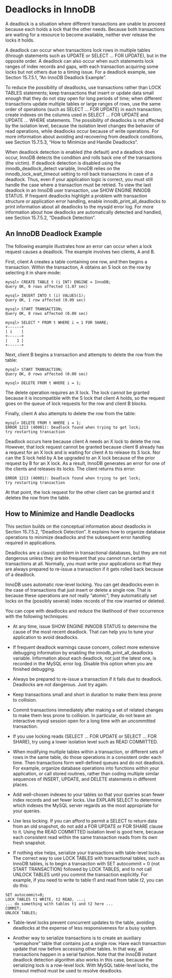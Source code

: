 # Deadlocks in InnoDB

A deadlock is a situation where different transactions are unable to proceed because each holds a lock that the other needs. Because both transactions are waiting for a resource to become available, neither ever release the locks it holds.

A deadlock can occur when transactions lock rows in multiple tables (through statements such as UPDATE or SELECT ... FOR UPDATE), but in the opposite order. A deadlock can also occur when such statements lock ranges of index records and gaps, with each transaction acquiring some locks but not others due to a timing issue. For a deadlock example, see Section 15.7.5.1, “An InnoDB Deadlock Example”.

To reduce the possibility of deadlocks, use transactions rather than LOCK TABLES statements; keep transactions that insert or update data small enough that they do not stay open for long periods of time; when different transactions update multiple tables or large ranges of rows, use the same order of operations (such as SELECT ... FOR UPDATE) in each transaction; create indexes on the columns used in SELECT ... FOR UPDATE and UPDATE ... WHERE statements. The possibility of deadlocks is not affected by the isolation level, because the isolation level changes the behavior of read operations, while deadlocks occur because of write operations. For more information about avoiding and recovering from deadlock conditions, see Section 15.7.5.3, “How to Minimize and Handle Deadlocks”.

When deadlock detection is enabled (the default) and a deadlock does occur, InnoDB detects the condition and rolls back one of the transactions (the victim). If deadlock detection is disabled using the innodb_deadlock_detect variable, InnoDB relies on the innodb_lock_wait_timeout setting to roll back transactions in case of a deadlock. Thus, even if your application logic is correct, you must still handle the case where a transaction must be retried. To view the last deadlock in an InnoDB user transaction, use SHOW ENGINE INNODB STATUS. If frequent deadlocks highlight a problem with transaction structure or application error handling, enable innodb_print_all_deadlocks to print information about all deadlocks to the mysqld error log. For more information about how deadlocks are automatically detected and handled, see Section 15.7.5.2, “Deadlock Detection”.

## An InnoDB Deadlock Example

The following example illustrates how an error can occur when a lock request causes a deadlock. The example involves two clients, A and B.

First, client A creates a table containing one row, and then begins a transaction. Within the transaction, A obtains an S lock on the row by selecting it in share mode:

```
mysql> CREATE TABLE t (i INT) ENGINE = InnoDB;
Query OK, 0 rows affected (1.07 sec)

mysql> INSERT INTO t (i) VALUES(1);
Query OK, 1 row affected (0.09 sec)

mysql> START TRANSACTION;
Query OK, 0 rows affected (0.00 sec)

mysql> SELECT * FROM t WHERE i = 1 FOR SHARE;
+------+
| i    |
+------+
|    1 |
+------+
```

Next, client B begins a transaction and attempts to delete the row from the table:
```
mysql> START TRANSACTION;
Query OK, 0 rows affected (0.00 sec)

mysql> DELETE FROM t WHERE i = 1;
```

The delete operation requires an X lock. The lock cannot be granted because it is incompatible with the S lock that client A holds, so the request goes on the queue of lock requests for the row and client B blocks.

Finally, client A also attempts to delete the row from the table:
```
mysql> DELETE FROM t WHERE i = 1;
ERROR 1213 (40001): Deadlock found when trying to get lock;
try restarting transaction
```
Deadlock occurs here because client A needs an X lock to delete the row. However, that lock request cannot be granted because client B already has a request for an X lock and is waiting for client A to release its S lock. Nor can the S lock held by A be upgraded to an X lock because of the prior request by B for an X lock. As a result, InnoDB generates an error for one of the clients and releases its locks. The client returns this error:
```
ERROR 1213 (40001): Deadlock found when trying to get lock;
try restarting transaction
```
At that point, the lock request for the other client can be granted and it deletes the row from the table.

## How to Minimize and Handle Deadlocks

This section builds on the conceptual information about deadlocks in Section 15.7.5.2, “Deadlock Detection”. It explains how to organize database operations to minimize deadlocks and the subsequent error handling required in applications.

Deadlocks are a classic problem in transactional databases, but they are not dangerous unless they are so frequent that you cannot run certain transactions at all. Normally, you must write your applications so that they are always prepared to re-issue a transaction if it gets rolled back because of a deadlock.

InnoDB uses automatic row-level locking. You can get deadlocks even in the case of transactions that just insert or delete a single row. That is because these operations are not really “atomic”; they automatically set locks on the (possibly several) index records of the row inserted or deleted.

You can cope with deadlocks and reduce the likelihood of their occurrence with the following techniques:

- At any time, issue SHOW ENGINE INNODB STATUS to determine the cause of the most recent deadlock. That can help you to tune your application to avoid deadlocks.

- If frequent deadlock warnings cause concern, collect more extensive debugging information by enabling the innodb_print_all_deadlocks variable. Information about each deadlock, not just the latest one, is recorded in the MySQL error log. Disable this option when you are finished debugging.

- Always be prepared to re-issue a transaction if it fails due to deadlock. Deadlocks are not dangerous. Just try again.

- Keep transactions small and short in duration to make them less prone to collision.

- Commit transactions immediately after making a set of related changes to make them less prone to collision. In particular, do not leave an interactive mysql session open for a long time with an uncommitted transaction.

- If you use locking reads (SELECT ... FOR UPDATE or SELECT ... FOR SHARE), try using a lower isolation level such as READ COMMITTED.

- When modifying multiple tables within a transaction, or different sets of rows in the same table, do those operations in a consistent order each time. Then transactions form well-defined queues and do not deadlock. For example, organize database operations into functions within your application, or call stored routines, rather than coding multiple similar sequences of INSERT, UPDATE, and DELETE statements in different places.

- Add well-chosen indexes to your tables so that your queries scan fewer index records and set fewer locks. Use EXPLAIN SELECT to determine which indexes the MySQL server regards as the most appropriate for your queries.

- Use less locking. If you can afford to permit a SELECT to return data from an old snapshot, do not add a FOR UPDATE or FOR SHARE clause to it. Using the READ COMMITTED isolation level is good here, because each consistent read within the same transaction reads from its own fresh snapshot.

- If nothing else helps, serialize your transactions with table-level locks. The correct way to use LOCK TABLES with transactional tables, such as InnoDB tables, is to begin a transaction with SET autocommit = 0 (not START TRANSACTION) followed by LOCK TABLES, and to not call UNLOCK TABLES until you commit the transaction explicitly. For example, if you need to write to table t1 and read from table t2, you can do this:
```
SET autocommit=0;
LOCK TABLES t1 WRITE, t2 READ, ...;
... do something with tables t1 and t2 here ...
COMMIT;
UNLOCK TABLES;
```
- Table-level locks prevent concurrent updates to the table, avoiding deadlocks at the expense of less responsiveness for a busy system.

- Another way to serialize transactions is to create an auxiliary “semaphore” table that contains just a single row. Have each transaction update that row before accessing other tables. In that way, all transactions happen in a serial fashion. Note that the InnoDB instant deadlock detection algorithm also works in this case, because the serializing lock is a row-level lock. With MySQL table-level locks, the timeout method must be used to resolve deadlocks.
